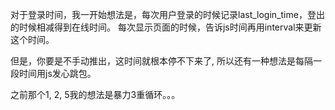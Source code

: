 对于登录时间，我一开始想法是，每次用户登录的时候记录last_login_time，登出的时候相减得到在线时间。
每次显示页面的时候，告诉js时间再用interval来更新这个时间。

但是，你要是不手动推出，这时间就根本停不下来了,
所以还有一种想法是每隔一段时间用js发心跳包。

之前那个1, 2, 5我的想法是暴力3重循环。。。
